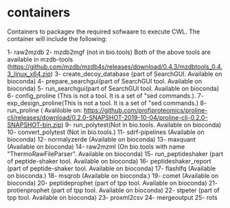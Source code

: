 # containers
Containers to packagev the required sofwaare to execute CWL. The container will include the following:

1- raw2mzdb 
2- mzdb2mgf (not in bio.tools)
Both of the above tools are available in mzdb-tools (https://github.com/mzdb/mzdb4s/releases/download/0.4.3/mzdbtools_0.4.3_linux_x64.zip)
3- create_decoy_database (part of SearchGUI. Available on bioconda)
4- prepare_searchgui(part of SearchGUI tool. Available on bioconda)
5- run_searchgui(part of SearchGUI tool. Available on bioconda)
6- config_proline (This is not a tool. It is a set of "sed commands.).
7- exp_design_proline(This is not a tool. It is a set of "sed commands.)
8- run_proline ( Avaliloble on: https://github.com/profiproteomics/proline-cli/releases/download/0.2.0-SNAPSHOT-2019-10-04/proline-cli-0.2.0-SNAPSHOT-bin.zip)
9- run_polytest(Not in bio.tools. Available on bioconda)
10- convert_polytest (Not in bio.tools.)
11- sdrf-pipelines (Available on bioconda)
12- normalyzerde (Available on bioconda)
13- maxquant (Available on bioconda)
14- raw2mzml (On bio.tools with name "ThermoRawFileParser". Available on bioconda)
15- run_peptideshaker (part of peptide-shaker tool. Available on bioconda)
16- peptideshaker_report (part of peptide-shaker tool. Available on bioconda)
17- flashlfq (Available on bioconda.)
18- msqrob (Available on bioconda.)
19- comet (Available on bioconda)
20- peptideprophet (part of tpp tool. Available on bioconda)
21- protienprophet (part of tpp tool. Available on bioconda)
22- stpeter (part of tpp tool. Available on bioconda)
23- proxml2csv
24- mergeoutput
25- rots
